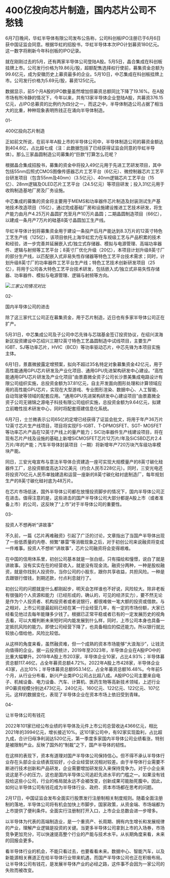 

# 400亿投向芯片制造，国内芯片公司不愁钱

6月7日晚间，华虹半导体有限公司发布公告称，公司科创板IPO注册已于6月6日获中国证监会同意。根据华虹的招股书，华虹半导体本次IPO计划募资180亿元。这一数字将刷新今年科创板的IPO记录。

就在刚刚过去的5月，还有两家半导体公司登陆A股。5月5日，晶合集成在科创板挂牌上市。公司发行价格为19.86元/股，超额配售选择权行使前，募集资金总额为99.6亿元，成为安徽历史上募资最多的企业。5月10日，中芯集成在科创板挂牌上市。公司发行价格为5.69元/股，募资125亿元。

数据显示，前5个月A股的IPO数量虽然增加但募资总额同比下降了19.16%。在A股市场有所冷静的情况下，今年以来，共有13家半导体企业登陆A股，共募资376.15亿元，占IPO总募资的比例约为四分之一，而这之中，半导体制造公司占据了相当大的比重，种种现象表明热钱正在涌向半导体制造。

01-

400亿投向芯片制造

正如前文所说，在前半年A股上市的半导体公司中，半导体制造公司的募资金额达到404.6亿，占比超七成（注：此数据包括了已经获得证监会同意的华虹半导体）。那么三家晶圆制造公司募集的“巨款”打算怎么花呢？

根据晶合集成招股书，募集的资金中将投入49亿元用于先进工艺研发项目，其中包括55nm后照式CMOS图像传感器芯片工艺平台（6亿元）、微控制器芯片工艺平台研发项目（包含55nm及40nm）（3.5亿元）、40nm逻辑芯片工艺平台（15亿）、28nm逻辑及OLED芯片工艺平台（24.5亿元）等项目研发；投入31亿元用于收购制造基地厂房及厂务设施。

中芯集成的募集的资金将主要用于MEMS和功率器件芯片制造及封装测试生产基地技术改造项目（15亿），通过完成基础厂房和设施建设推进工艺技术研发，将生产能力由月产4.25万片晶圆扩充至月产10万片晶圆；二期晶圆制造项目（66亿），以建成一条月产7万片的硅基8英寸晶圆加工生产线。

华虹半导体计划将募集资金用于建设一条投产后月产能达到8.3万片的12英寸特色工艺生产线（125亿），该项目依托上海华虹宏力在车规级工艺与产品积累的技术和经验，进一步完善并延展嵌入式/独立式存储器、模拟与电源管理、高端功率器件、逻辑与射频等工艺平台；8英寸厂优化升级（20亿），本项目计划升级8英寸厂的部分生产线，以匹配嵌入式非易失性存储器等特色工艺平台技术需求；同时，计划升级8英寸厂的功率器件工艺平台生产线；特色工艺技术创新研发项目（25亿），将用于公司各大特色工艺平台技术研发，包括嵌入式/独立式非易失性存储器、功率器件、模拟与电源管理、逻辑与射频等方向。

![](https://inews.gtimg.com/news_bt/OqM00kOL7nnvMixK_27akc7qSWUITrKBe5VRwiTdENtC0AA/1000)_三家公司情况对比_

02-

国内半导体公司的进击

除了这三家代工公司正在募集资金，用于芯片制造，近日也有多家半导体公司正在扩产。

5月31日，中芯集成公司及子公司中芯先锋与芯瑞基金签订投资协议，在绍兴滨海新区投资建设中芯绍兴三期12英寸特色工艺晶圆制造中试线项目，主要生产IGBT、SJ等功率芯片，HVIC（BCD）等功率驱动芯片，中芯先锋为本项目实施主体。

6月1日，景嘉微披露定增预案，拟向不超过35名特定对象募集资金42亿元，用于高性能通用GPU芯片研发及产业化项目、通用GPU先进架构研发中心建设。“高性能通用GPU芯片研发及产业化项目”由景嘉微全资子公司长沙景美集成电路设计有限公司组织实施，总投资金额为37.81亿元，自主开发面向图形处理和计算领域应用的高性能GPU芯片，实现在大型游戏、专业图形渲染、数据中心、人工智能、自动驾驶等领域的配套应用。“通用GPU先进架构研发中心建设项目”由景嘉微全资子公司无锡锦之源电子科技有限公司组织实施，总投资金额为9.64亿元，拟建立前瞻性技术研发中心，同时将配套搭建信息化系统。

6月7日，士兰微表示公司65亿的定增已经获得了证监会批文，将用于年产36万片12英寸芯片生产线项目，项目将实现FS-IGBT、T-DPMOSFET、SGT-
MOSFET等功率芯片产品在12英寸产线上的量产能力；SiC功率器件生产线建设项目，将在现有芯片产线及设施的基础上新增SiCMOSFET芯片12万片/年及SiCSBD芯片2.4万片/年的产能；汽车半导体封装项目（一期）将新增年产720万块汽车级功率模块产能。

同日，三安光电宣布与意法半导体合资建造一座可实现大规模量产的8英寸碳化硅器件工厂，总投资额度高达32亿美元（约合人民币228亿元）。同时，三安光电还将投资70亿元人民币单独建造和运营一座新的8英寸碳化硅衬底制造厂，每年规划生产的8英寸碳化硅衬底为48万片。

在芯片市场低迷，国外半导体公司都在放慢投资脚步的情况下，国内半导体公司正在进击。值得注意的是，这些进击的国产半导体公司大部分都是A股上市（或者准备上市）的公司，这反映了“上市”对于半导体公司的重要性。

03-

投资人不想再听“讲故事”

不久前，一篇《芯片再难融资》引起了广泛的讨论，文章指出了当国产半导体出现了一些低质量的内卷、频繁“暴雷”等消极现象之后，对于初创公司来说融资将变成一件难事。投资人不想听“讲故事”，芯片公司融资将会变得艰难。

在中国的信用体系里，初创公司基本就是一张白纸，只有描绘和憧憬，说白了就是讲故事。没有实实在在的经营收入，就是没有现金流。融资分两种，一种是股权融资，就是你找别人投资你，当你公司的小股东，跟你共享收益，共担风险。一种是去跟银行借钱，到期还款，付点利息就行了。

初创公司的问题就是什么都刚起步，明天会怎样谁也不好说，风险较大。除非老板有很强的个人资源和能力（已经形成的，确认的，可见的经济实力），要不然无论是作为个人投资者、机构投资者或者说银行，都很难做一笔大额的投资或借款。与之相对，上市公司是最起码已经在某一行业经营几年，有一定的市场份额，大家已经看见他过去每年能赚多少钱了。根据已正常平稳或者已有的一定发展历史的视角去看，可以大概判断未来短时间内能发展到什么样，同时，上市公司本身也具备一定抵抗风险的能力。即使公司经营下降了，也具备相应的偿还能力。所以银行就比较放心借给他，风险比较低。

从这样的角度来看，虽然融资难，但一个成熟的资本市场能够“大浪淘沙”，让钱流向值得的企业。据一云投资统计，2019年至2023年，半导体企业在A股IPO中的比重大幅攀升。2019年A股上市203家，半导体企业10家，占比4.93%；半导体募资总额117.46亿，占全年募资总额4.72%。2022年A股上市428家，半导体企业43家，占比10%；半导体募资总额953.14亿，占全年募资总额16.48%。今年前5个月，从行业分布看，新兴产业类IPO公司占比超八成。A股IPO公司主要来自电子、机械设备、电力设备、汽车、计算机、医药生物等高新技术领域，上述行业IPO募资规模分别达473亿元、240亿元、160亿元、122亿元、122亿元、107亿元。这样的数据变化，表现了半导体企业在资本市场上依旧受到青睐。

04-

让半导体公司有钱花

2022年101家已经公布业绩的半导体及元件上市公司总营收达4366亿元，相比2021年的3994亿元，增长接近10%。这101家公司中，有92家实现盈利，占比超九成，合计归母净利润达520亿元，第一季度多家国内半导体公司业绩看涨，特别是被限制产业。反映了国外的“制裁”之下，国产半导体的韧性。

在这样的表现下，资本有道理对国产半导体公司保持信心。但不得不承认半导体行业存在头部企业业绩表现较好，小企业经营状况相对较差。由于半导体行业需要不断进行技术创新和产品研发，企业需要增加研发投入来保持竞争力。对于小企业来说这是不小的压力，这也是国内半导体公司追赶先进水平的门槛之一。如果没有钱投给这些小公司，行业的格局就永远不会被改变，创新成果可能胎死腹中。因此，如何让半导体公司有钱花成为半导体行业、政府、资本市场都在思考的问题。

2月17日，中国证监会发布全面实行股票发行注册制相关制度规则。随着全面注册制的落地，半导体公司将有机会加快上市脚步。国家政策，从资金端、市场端都为上市提供了便利条件。全面实行注册制打开入口，上市企业总数会进一步增多。

以半导体为代表的高端制造业，是一个重资产、长周期、拥有内生增长和发展规律的产业，理解产业逻辑是投资的关键。当更多半导体公司拿到上市的入场券，市场竞争更加充分，可以快速提高整个行业的产能与技术水平。从长期角度来看，未来的回报会更多。

看半导体行业的机会，不能只看过去，也要看看未来。数据中心、智能汽车，以及新能源相关赛道正在给半导体行业带来机遇，而国产半导体公司也正在积极布局。让半导体公司有钱花，是发展半导体产业的必经之路，这件事不会因为一家公司的失败而被改变。

